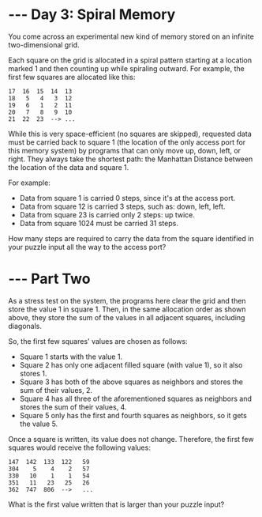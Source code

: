 --- Day 3: Spiral Memory
========================

You come across an experimental new kind of memory stored on an infinite two-dimensional grid.

Each square on the grid is allocated in a spiral pattern starting at a location marked 1 and then counting up while spiraling outward. For example, the first few squares are allocated like this:

    17  16  15  14  13
    18   5   4   3  12
    19   6   1   2  11
    20   7   8   9  10
    21  22  23  --> ...

While this is very space-efficient (no squares are skipped), requested data must be carried back to square 1 (the location of the only access port for this memory system) by programs that can only move up, down, left, or right. They always take the shortest path: the Manhattan Distance between the location of the data and square 1.

For example:

 - Data from square 1 is carried 0 steps, since it's at the access port.
 - Data from square 12 is carried 3 steps, such as: down, left, left.
 - Data from square 23 is carried only 2 steps: up twice.
 - Data from square 1024 must be carried 31 steps.

How many steps are required to carry the data from the square identified in your puzzle input all the way to the access port?

--- Part Two
============

As a stress test on the system, the programs here clear the grid and then store the value 1 in square 1. Then, in the same allocation order as shown above, they store the sum of the values in all adjacent squares, including diagonals.

So, the first few squares' values are chosen as follows:

 - Square 1 starts with the value 1.
 - Square 2 has only one adjacent filled square (with value 1), so it
   also stores 1.
 - Square 3 has both of the above squares as neighbors and stores the
   sum of their values, 2.
 - Square 4 has all three of the aforementioned squares as neighbors and
   stores the sum of their values, 4.
 - Square 5 only has the first and fourth squares as neighbors, so it
   gets the value 5.

Once a square is written, its value does not change. Therefore, the first few squares would receive the following values:

    147  142  133  122   59
    304    5    4    2   57
    330   10    1    1   54
    351   11   23   25   26
    362  747  806  -->   ...

What is the first value written that is larger than your puzzle input?